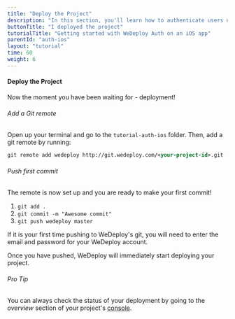 ```yaml
---
title: "Deploy the Project"
description: "In this section, you'll learn how to authenticate users on an iOS app using the WeDeploy Swift API Client."
buttonTitle: "I deployed the project"
tutorialTitle: "Getting started with WeDeploy Auth on an iOS app"
parentId: "auth-ios"
layout: "tutorial"
time: 60
weight: 6
---
```


#### Deploy the Project

Now the moment you have been waiting for - deployment!

###### Add a Git remote

Open up your terminal and go to the `tutorial-auth-ios` folder. Then, add a git remote by running:

```xml
git remote add wedeploy http://git.wedeploy.com/<your-project-id>.git
```

###### Push first commit

The remote is now set up and you are ready to make your first commit!

1. `git add .`
2. `git commit -m "Awesome commit"`
3. `git push wedeploy master`

If it is your first time pushing to WeDeploy's git, you will need to enter the email and password for your WeDeploy account.

Once you have pushed, WeDeploy will immediately start deploying your project.

<aside>

###### <span class="icon-16-star"></span> Pro Tip

You can always check the status of your deployment by going to the _overview_ section of your project's <a href="https://console.wedeploy.com" target="_blank">console</a>.

</aside>


